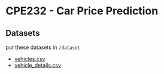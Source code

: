 # CPE232 - Car Price Prediction
## Datasets
put these datasets in `/dataset`
- [vehicles.csv](https://www.kaggle.com/datasets/austinreese/craigslist-carstrucks-data)
- [vehicle_details.csv](https://data.opendatasoft.com/explore/dataset/all-vehicles-model%40public/)